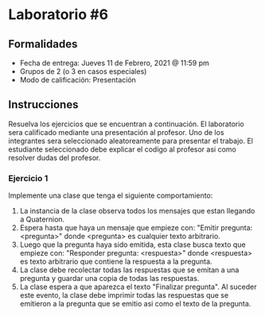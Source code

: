 # Laboratorio #6
## Formalidades
- Fecha de entrega: Jueves 11 de Febrero, 2021 @ 11:59 pm
- Grupos de 2 (o 3 en casos especiales)
- Modo de calificación: Presentación

## Instrucciones
Resuelva los ejercicios que se encuentran a continuación. El laboratorio sera calificado mediante una presentación al profesor. Uno de los integrantes sera seleccionado aleatoreamente para presentar el trabajo. El estudiante seleccionado debe explicar el codigo al profesor asi como resolver dudas del profesor.

### Ejercicio 1

Implemente una clase que tenga el siguiente comportamiento:

1. La instancia de la clase observa todos los mensajes que estan llegando a Quaternion.
2. Espera hasta que haya un mensaje que empieze con: "Emitir pregunta: \<pregunta\>" donde \<pregunta\> es cualquier texto arbitrario.
3. Luego que la pregunta haya sido emitida, esta clase busca texto que empieze con: "Responder pregunta: \<respuesta\>" donde \<respuesta\> es texto arbitrario que contiene la respuesta a la pregunta.
4. La clase debe recolectar todas las respuestas que se emitan a una pregunta y guardar una copia de todas las respuestas.
5. La clase espera a que aparezca el texto "Finalizar pregunta". Al suceder este evento, la clase debe imprimir todas las respuestas que se emitieron a la pregunta que se emitio asi como el texto de la pregunta.